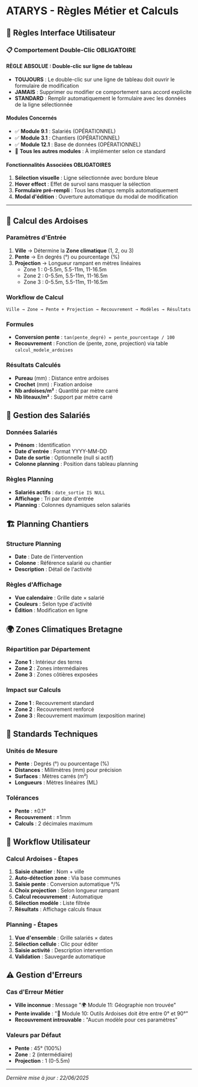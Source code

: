 # ATARYS - Règles Métier et Calculs

## 🎯 **Règles Interface Utilisateur**

### **📋 Comportement Double-Clic OBLIGATOIRE**

#### **RÈGLE ABSOLUE : Double-clic sur ligne de tableau**
- **TOUJOURS** : Le double-clic sur une ligne de tableau doit ouvrir le formulaire de modification
- **JAMAIS** : Supprimer ou modifier ce comportement sans accord explicite
- **STANDARD** : Remplir automatiquement le formulaire avec les données de la ligne sélectionnée

#### **Modules Concernés**
- ✅ **Module 9.1** : Salariés (OPÉRATIONNEL)
- ✅ **Module 3.1** : Chantiers (OPÉRATIONNEL)
- ✅ **Module 12.1** : Base de données (OPÉRATIONNEL)
- 🔄 **Tous les autres modules** : À implémenter selon ce standard

#### **Fonctionnalités Associées OBLIGATOIRES**
1. **Sélection visuelle** : Ligne sélectionnée avec bordure bleue
2. **Hover effect** : Effet de survol sans masquer la sélection
3. **Formulaire pré-rempli** : Tous les champs remplis automatiquement
4. **Modal d'édition** : Ouverture automatique du modal de modification

---

## 🧮 **Calcul des Ardoises**

### **Paramètres d'Entrée**
1. **Ville** → Détermine la **Zone climatique** (1, 2, ou 3)
2. **Pente** → En degrés (°) ou pourcentage (%)
3. **Projection** → Longueur rampant en mètres linéaires
   - Zone 1 : 0-5.5m, 5.5-11m, 11-16.5m
   - Zone 2 : 0-5.5m, 5.5-11m, 11-16.5m  
   - Zone 3 : 0-5.5m, 5.5-11m, 11-16.5m

### **Workflow de Calcul**
```
Ville → Zone → Pente + Projection → Recouvrement → Modèles → Résultats
```

### **Formules**
- **Conversion pente** : `tan(pente_degré) = pente_pourcentage / 100`
- **Recouvrement** : Fonction de (pente, zone, projection) via table `calcul_modele_ardoises`

### **Résultats Calculés**
- **Pureau** (mm) : Distance entre ardoises
- **Crochet** (mm) : Fixation ardoise
- **Nb ardoises/m²** : Quantité par mètre carré
- **Nb liteaux/m²** : Support par mètre carré

## 👥 **Gestion des Salariés**

### **Données Salariés**
- **Prénom** : Identification
- **Date d'entrée** : Format YYYY-MM-DD
- **Date de sortie** : Optionnelle (null si actif)
- **Colonne planning** : Position dans tableau planning

### **Règles Planning**
- **Salariés actifs** : `date_sortie IS NULL`
- **Affichage** : Tri par date d'entrée
- **Planning** : Colonnes dynamiques selon salariés

## 🏗️ **Planning Chantiers**

### **Structure Planning**
- **Date** : Date de l'intervention
- **Colonne** : Référence salarié ou chantier
- **Description** : Détail de l'activité

### **Règles d'Affichage**
- **Vue calendaire** : Grille date × salarié
- **Couleurs** : Selon type d'activité
- **Édition** : Modification en ligne

## 🌍 **Zones Climatiques Bretagne**

### **Répartition par Département**
- **Zone 1** : Intérieur des terres
- **Zone 2** : Zones intermédiaires  
- **Zone 3** : Zones côtières exposées

### **Impact sur Calculs**
- **Zone 1** : Recouvrement standard
- **Zone 2** : Recouvrement renforcé
- **Zone 3** : Recouvrement maximum (exposition marine)

## 📏 **Standards Techniques**

### **Unités de Mesure**
- **Pente** : Degrés (°) ou pourcentage (%)
- **Distances** : Millimètres (mm) pour précision
- **Surfaces** : Mètres carrés (m²)
- **Longueurs** : Mètres linéaires (ML)

### **Tolérances**
- **Pente** : ±0.1°
- **Recouvrement** : ±1mm
- **Calculs** : 2 décimales maximum

## 🔄 **Workflow Utilisateur**

### **Calcul Ardoises - Étapes**
1. **Saisie chantier** : Nom + ville
2. **Auto-détection zone** : Via base communes
3. **Saisie pente** : Conversion automatique °/% 
4. **Choix projection** : Selon longueur rampant
5. **Calcul recouvrement** : Automatique
6. **Sélection modèle** : Liste filtrée
7. **Résultats** : Affichage calculs finaux

### **Planning - Étapes**
1. **Vue d'ensemble** : Grille salariés × dates
2. **Sélection cellule** : Clic pour éditer
3. **Saisie activité** : Description intervention
4. **Validation** : Sauvegarde automatique

## ⚠️ **Gestion d'Erreurs**

### **Cas d'Erreur Métier**
- **Ville inconnue** : Message "🌍 Module 11: Géographie non trouvée"
- **Pente invalide** : "📐 Module 10: Outils Ardoises doit être entre 0° et 90°"
- **Recouvrement introuvable** : "Aucun modèle pour ces paramètres"

### **Valeurs par Défaut**
- **Pente** : 45° (100%)
- **Zone** : 2 (intermédiaire)
- **Projection** : 1 (0-5.5m)

---

*Dernière mise à jour : 22/06/2025* 